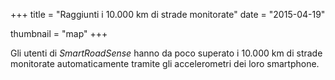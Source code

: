 +++
title = "Raggiunti i 10.000 km di strade monitorate"
date = "2015-04-19"

thumbnail = "map"
+++

Gli utenti di *SmartRoadSense* hanno da poco superato i 10.000&nbsp;km di strade monitorate automaticamente tramite gli accelerometri dei loro smartphone.
